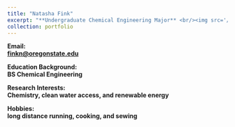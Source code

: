 ```yaml
---
title: "Natasha Fink"
excerpt: "**Undergraduate Chemical Engineering Major** <br/><img src='/images/NatashaFink.jpg' width='250' height='250'>"
collection: portfolio
---
```


**Email:** <br/>
**finkn@oregonstate.edu**

**Education Background:** <br/>
**BS Chemical Engineering** <br/>

**Research Interests:** <br/>
**Chemistry, clean water access, and renewable energy**

**Hobbies:** <br/>
**long distance running, cooking, and sewing**
